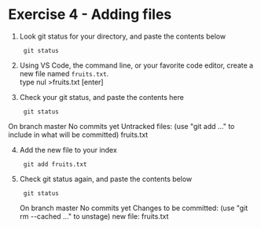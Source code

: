 # Exercise 4 - Adding files

1. Look git status for your directory, and paste the contents below

        git status

2. Using VS Code, the command line, or your favorite code editor, create a new file named `fruits.txt`.  
    type nul >fruits.txt [enter]

3. Check your git status, and paste the contents here

        git status

On branch master
No commits yet
Untracked files:
  (use "git add <file>..." to include in what will be committed)
        fruits.txt

4. Add the new file to your index

        git add fruits.txt

5. Check git status again, and paste the contents below

        git status

   On branch master
No commits yet
Changes to be committed:
  (use "git rm --cached <file>..." to unstage)
        new file:   fruits.txt

